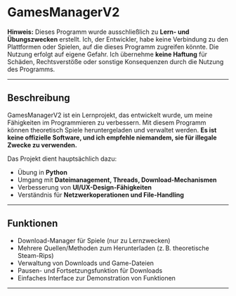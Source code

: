 # GamesManagerV2

**Hinweis:** Dieses Programm wurde ausschließlich zu **Lern- und Übungszwecken** erstellt. Ich, der Entwickler, habe keine Verbindung zu den Plattformen oder Spielen, auf die dieses Programm zugreifen könnte. Die Nutzung erfolgt auf eigene Gefahr. Ich übernehme **keine Haftung** für Schäden, Rechtsverstöße oder sonstige Konsequenzen durch die Nutzung des Programms.

---

## Beschreibung

GamesManagerV2 ist ein Lernprojekt, das entwickelt wurde, um meine Fähigkeiten im Programmieren zu verbessern. Mit diesem Programm können theoretisch Spiele heruntergeladen und verwaltet werden. **Es ist keine offizielle Software, und ich empfehle niemandem, sie für illegale Zwecke zu verwenden.**

Das Projekt dient hauptsächlich dazu:  

- Übung in **Python**  
- Umgang mit **Dateimanagement, Threads, Download-Mechanismen**  
- Verbesserung von **UI/UX-Design-Fähigkeiten**  
- Verständnis für **Netzwerkoperationen und File-Handling**  

---

## Funktionen

- Download-Manager für Spiele (nur zu Lernzwecken)  
- Mehrere Quellen/Methoden zum Herunterladen (z. B. theoretische Steam-Rips)  
- Verwaltung von Downloads und Game-Dateien  
- Pausen- und Fortsetzungsfunktion für Downloads  
- Einfaches Interface zur Demonstration von Funktionen  

---

